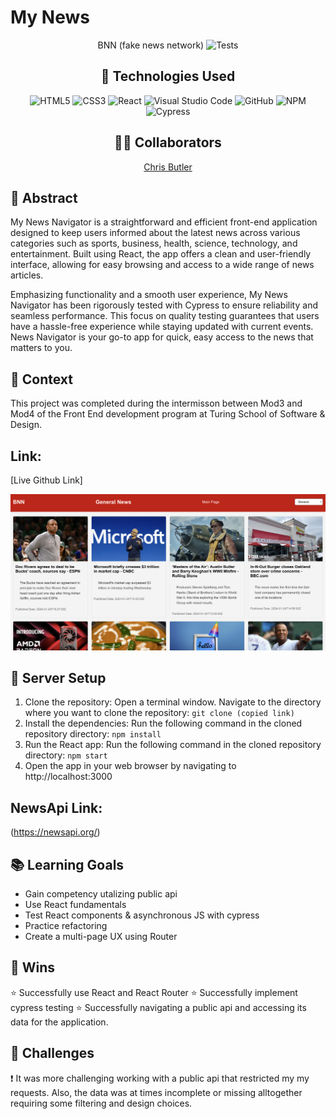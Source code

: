 # My News
<div align="center">
  
BNN (fake news network)
![Tests](https://badgen.net/badge/tests/passing/green?icon=github)

## 💾 Technologies Used
![HTML5](https://img.shields.io/badge/html5-%23E34F26.svg?style=for-the-badge&logo=html5&logoColor=white)
![CSS3](https://img.shields.io/badge/css3-%231572B6.svg?style=for-the-badge&logo=css3&logoColor=white)
![React](https://img.shields.io/badge/javascript-%23323330.svg?style=for-the-badge&logo=javascript&logoColor=%23F7DF1E)
![Visual Studio Code](https://img.shields.io/badge/Visual%20Studio%20Code-0078d7.svg?style=for-the-badge&logo=visual-studio-code&logoColor=white)
![GitHub](https://img.shields.io/badge/github-%23121011.svg?style=for-the-badge&logo=github&logoColor=white)
![NPM](https://img.shields.io/badge/NPM-%23CB3837.svg?style=for-the-badge&logo=npm&logoColor=white)
![Cypress](https://img.shields.io/badge/-cypress-%238D6748?style=for-the-badge&logo=cypress&logoColor=white)


## 👨‍💻  Collaborators
[Chris Butler](https://github.com/butlertree)

</div>

## 💭 Abstract
My News Navigator is a straightforward and efficient front-end application designed to keep users informed about the latest news across various categories such as sports, business, health, science, technology, and entertainment. Built using React, the app offers a clean and user-friendly interface, allowing for easy browsing and access to a wide range of news articles.

Emphasizing functionality and a smooth user experience, My News Navigator has been rigorously tested with Cypress to ensure reliability and seamless performance. This focus on quality testing guarantees that users have a hassle-free experience while staying updated with current events. News Navigator is your go-to app for quick, easy access to the news that matters to you.

## 📝  Context
This project was completed during the intermisson between Mod3 and Mod4 of the Front End development program at Turing School of Software & Design. 

## Link: 
[Live Github Link]

![Screenshot](<src/images/Screenshot 2024-01-25 at 10.08.10 AM.png>)

## 🔌 Server Setup
1. Clone the repository: Open a terminal window. Navigate to the directory where you want to clone the repository: `git clone (copied link)`
2. Install the dependencies: Run the following command in the cloned repository directory: `npm install`
3. Run the React app: Run the following command in the cloned repository directory: `npm start`
4. Open the app in your web browser by navigating to http://localhost:3000

## NewsApi Link:
(https://newsapi.org/)

## 📚 Learning Goals
- Gain competency utalizing public api
- Use React fundamentals
- Test React components & asynchronous JS with cypress
- Practice refactoring
- Create a multi-page UX using Router

## 🥇 Wins
⭐ Successfully use React and React Router
⭐ Successfully implement cypress testing
⭐ Successfully navigating a public api and accessing its data for the application.  

## 🚧 Challenges
❗ It was more challenging working with a public api that restricted my my requests.  Also, the data was at times incomplete or missing alltogether requiring some filtering and design choices.  


